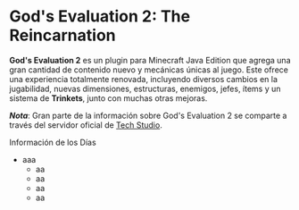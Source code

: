 # God's Evaluation 2: The Reincarnation

**God's Evaluation 2** es un plugin para Minecraft Java Edition que agrega una gran cantidad de contenido nuevo y mecánicas únicas al juego. Este ofrece una experiencia totalmente renovada, incluyendo diversos cambios en la jugabilidad, nuevas dimensiones, estructuras, enemigos, jefes, ítems y un sistema de **Trinkets**, junto con muchas otras mejoras.

**_Nota_**: Gran parte de la información sobre God's Evaluation 2 se comparte a través del servidor oficial de [Tech Studio](https://discord.gg/evnC7drvXz).

Información de los Días

- aaa
  - aa
  - aa
  - aa
  - aa
